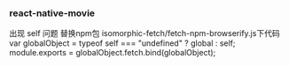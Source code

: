 ### react-native-movie

出现 self 问题
替换npm包 isomorphic-fetch/fetch-npm-browserify.js下代码
var globalObject = typeof self === "undefined" ? global : self;
module.exports = globalObject.fetch.bind(globalObject);
